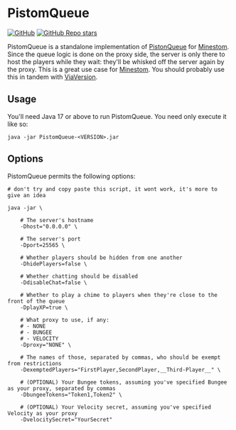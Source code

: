 # PistomQueue

[![GitHub](https://img.shields.io/github/license/Protonull/PistomQueue?style=flat-square&color=b2204c)](https://github.com/Protonull/PistomQueue/blob/master/LICENSE)
[![GitHub Repo stars](https://img.shields.io/github/stars/Protonull/PistomQueue?style=flat-square)](https://github.com/Protonull/PistomQueue/stargazers)

PistomQueue is a standalone implementation of [PistonQueue](https://github.com/AlexProgrammerDE/PistonQueue) for
[Minestom](https://github.com/Minestom/Minestom). Since the queue logic is done on the proxy side, the server is only
there to host the players while they wait: they'll be whisked off the server again by the proxy. This is a great use
case for [Minestom](https://github.com/Minestom/Minestom). You should probably use this in tandem with
[ViaVersion](https://github.com/ViaVersion/ViaVersion).

## Usage

You'll need Java 17 or above to run PistomQueue. You need only execute it like so:
```shell
java -jar PistomQueue-<VERSION>.jar
```

## Options

PistomQueue permits the following options:
```shell
# don't try and copy paste this script, it wont work, it's more to give an idea

java -jar \

    # The server's hostname
    -Dhost="0.0.0.0" \
    
    # The server's port
    -Dport=25565 \
    
    # Whether players should be hidden from one another
    -DhidePlayers=false \
    
    # Whether chatting should be disabled
    -DdisableChat=false \
    
    # Whether to play a chime to players when they're close to the front of the queue
    -DplayXP=true \
    
    # What proxy to use, if any:
    # - NONE
    # - BUNGEE
    # - VELOCITY
    -Dproxy="NONE" \
    
    # The names of those, separated by commas, who should be exempt from restrictions
    -DexemptedPlayers="FirstPlayer,SecondPlayer,__Third-Player__" \

    # (OPTIONAL) Your Bungee tokens, assuming you've specified Bungee as your proxy, separated by commas
    -DbungeeTokens="Token1,Token2" \
    
    # (OPTIONAL) Your Velocity secret, assuming you've specified Velocity as your proxy
    -DvelocitySecret="YourSecret"
```
